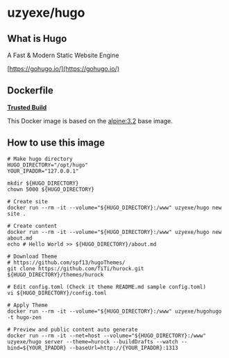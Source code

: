 # uzyexe/hugo

## What is Hugo

A Fast & Modern Static Website Engine

[https://gohugo.io/](https://gohugo.io/)

## Dockerfile

[**Trusted Build**](https://registry.hub.docker.com/u/uzyexe/hugo/)

This Docker image is based on the [alpine:3.2](https://registry.hub.docker.com/_/alpine/) base image.

## How to use this image

```
# Make hugo directory
HUGO_DIRECTORY="/opt/hugo"
YOUR_IPADDR="127.0.0.1"

mkdir ${HUGO_DIRECTORY}
chown 5000 ${HUGO_DIRECTORY}

# Create site
docker run --rm -it --volume="${HUGO_DIRECTORY}:/www" uzyexe/hugo new site .

# Create content
docker run --rm -it --volume="${HUGO_DIRECTORY}:/www" uzyexe/hugo new about.md
echo # Hello World >> ${HUGO_DIRECTORY}/about.md

# Download Theme 
# https://github.com/spf13/hugoThemes/
git clone https://github.com/TiTi/hurock.git ${HUGO_DIRECTORY}/themes/hurock

# Edit config.toml (Check it theme README.md sample config.toml) 
vi ${HUGO_DIRECTORY}/config.toml

# Apply Theme
docker run --rm -it --volume="${HUGO_DIRECTORY}:/www" uzyexe/hugohugo -t hugo-zen

# Preview and public content auto generate
docker run --rm -it --net=host --volume="${HUGO_DIRECTORY}:/www" uzyexe/hugo server --theme=hurock --buildDrafts --watch --bind=${YOUR_IPADDR} --baseUrl=http://{YOUR_IPADDR}:1313

```
